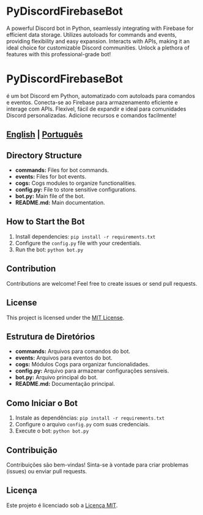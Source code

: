 # PyDiscordFirebaseBot
A powerful Discord bot in Python, seamlessly integrating with Firebase for efficient data storage. Utilizes autoloads for commands and events, providing flexibility and easy expansion. Interacts with APIs, making it an ideal choice for customizable Discord communities. Unlock a plethora of features with this professional-grade bot!

# PyDiscordFirebaseBot 
é um bot Discord em Python, automatizado com autoloads para comandos e eventos. Conecta-se ao Firebase para armazenamento eficiente e interage com APIs. Flexível, fácil de expandir e ideal para comunidades Discord personalizadas. Adicione recursos e comandos facilmente!

## [English](#english) | [Português](#português)

<a name="english"></a>
## Directory Structure

- **commands:** Files for bot commands.
- **events:** Files for bot events.
- **cogs:** Cogs modules to organize functionalities.
- **config.py:** File to store sensitive configurations.
- **bot.py:** Main file of the bot.
- **README.md:** Main documentation.

## How to Start the Bot

1. Install dependencies: `pip install -r requirements.txt`
2. Configure the `config.py` file with your credentials.
3. Run the bot: `python bot.py`

## Contribution

Contributions are welcome! Feel free to create issues or send pull requests.

## License

This project is licensed under the [MIT License](LICENSE).

<a name="português"></a>
## Estrutura de Diretórios

- **commands:** Arquivos para comandos do bot.
- **events:** Arquivos para eventos do bot.
- **cogs:** Módulos Cogs para organizar funcionalidades.
- **config.py:** Arquivo para armazenar configurações sensíveis.
- **bot.py:** Arquivo principal do bot.
- **README.md:** Documentação principal.

## Como Iniciar o Bot

1. Instale as dependências: `pip install -r requirements.txt`
2. Configure o arquivo `config.py` com suas credenciais.
3. Execute o bot: `python bot.py`

## Contribuição

Contribuições são bem-vindas! Sinta-se à vontade para criar problemas (issues) ou enviar pull requests.

## Licença

Este projeto é licenciado sob a [Licença MIT](LICENSE).
